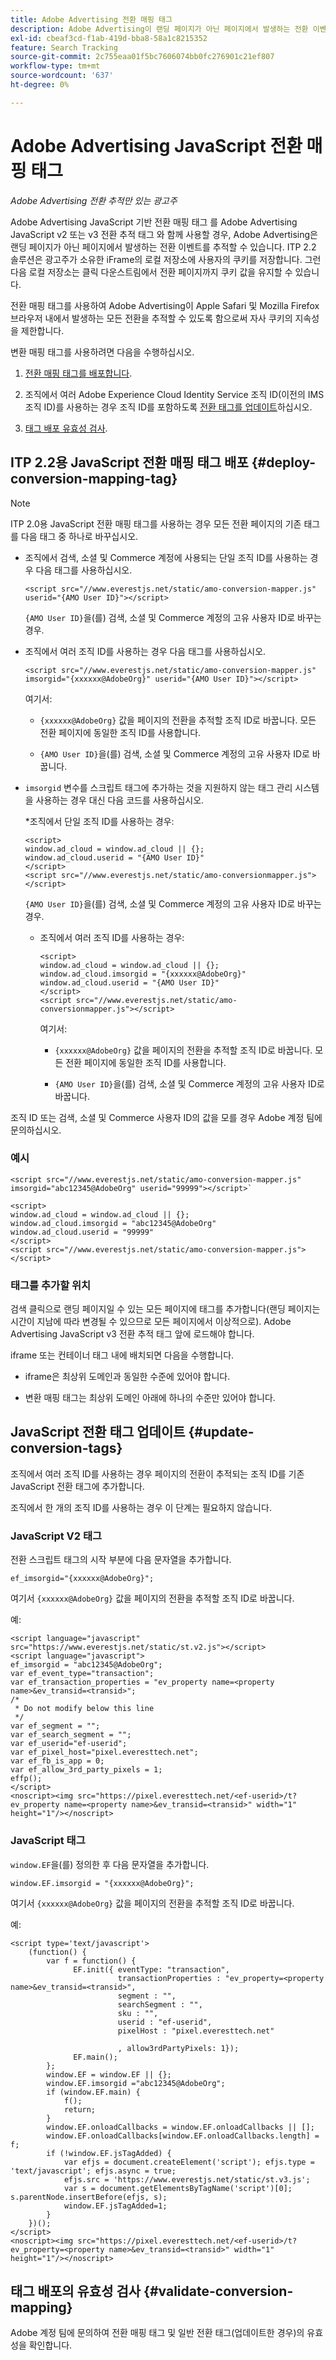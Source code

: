 ```yaml
---
title: Adobe Advertising 전환 매핑 태그
description: Adobe Advertising이 랜딩 페이지가 아닌 페이지에서 발생하는 전환 이벤트를 추적할 수 있는 ITP 2.2용 JavaScript 기반 전환 매핑 태그에 대해 알아봅니다.
exl-id: cbeaf3cd-f1ab-419d-bba8-58a1c8215352
feature: Search Tracking
source-git-commit: 2c755eaa01f5bc7606074bb0fc276901c21ef807
workflow-type: tm+mt
source-wordcount: '637'
ht-degree: 0%

---
```


# Adobe Advertising JavaScript 전환 매핑 태그

*Adobe Advertising 전환 추적만 있는 광고주*

Adobe Advertising JavaScript 기반 전환 매핑 태그 를 Adobe Advertising JavaScript v2 또는 v3 전환 추적 태그 와 함께 사용할 경우, Adobe Advertising은 랜딩 페이지가 아닌 페이지에서 발생하는 전환 이벤트를 추적할 수 있습니다. ITP 2.2 솔루션은 광고주가 소유한 iFrame의 로컬 저장소에 사용자의 쿠키를 저장합니다. 그런 다음 로컬 저장소는 클릭 다운스트림에서 전환 페이지까지 쿠키 값을 유지할 수 있습니다.

전환 매핑 태그를 사용하여 Adobe Advertising이 Apple Safari 및 Mozilla Firefox 브라우저 내에서 발생하는 모든 전환을 추적할 수 있도록 함으로써 자사 쿠키의 지속성을 제한합니다. <!-- For all requirements to track conversions from Safari, see "Track Conversions from Apple Safari Browsers." -->

변환 매핑 태그를 사용하려면 다음을 수행하십시오.

1. [전환 매핑 태그를 배포합니다](#deploy-conversion-mapping-tag).

1. 조직에서 여러 Adobe Experience Cloud Identity Service 조직 ID(이전의 IMS 조직 ID)를 사용하는 경우 조직 ID를 포함하도록 [전환 태그를 업데이트](#update-conversion-tags)하십시오.

1. [태그 배포 유효성 검사](#validate-conversion-mapping).

## ITP 2.2용 JavaScript 전환 매핑 태그 배포 {#deploy-conversion-mapping-tag}

>[!NOTE]
>
>ITP 2.0용 JavaScript 전환 매핑 태그를 사용하는 경우 모든 전환 페이지의 기존 태그를 다음 태그 중 하나로 바꾸십시오.<!-- any other instructions, too? Point them to the other page on Track Conversions from Safari...." -->

* 조직에서 검색, 소셜 및 Commerce 계정에 사용되는 단일 조직 ID를 사용하는 경우 다음 태그를 사용하십시오.

  `<script src="//www.everestjs.net/static/amo-conversion-mapper.js" userid="{AMO User ID}"></script>`

  `{AMO User ID}`을(를) 검색, 소셜 및 Commerce 계정의 고유 사용자 ID로 바꾸는 경우.

* 조직에서 여러 조직 ID를 사용하는 경우 다음 태그를 사용하십시오.

  `<script src="//www.everestjs.net/static/amo-conversion-mapper.js" imsorgid="{xxxxxx@AdobeOrg}" userid="{AMO User ID}"></script>`

  여기서:

   * `{xxxxxx@AdobeOrg}` 값을 페이지의 전환을 추적할 조직 ID로 바꿉니다. 모든 전환 페이지에 동일한 조직 ID를 사용합니다.

   * `{AMO User ID}`을(를) 검색, 소셜 및 Commerce 계정의 고유 사용자 ID로 바꿉니다.

* `imsorgid` 변수를 스크립트 태그에 추가하는 것을 지원하지 않는 태그 관리 시스템을 사용하는 경우 대신 다음 코드를 사용하십시오.

  *조직에서 단일 조직 ID를 사용하는 경우:

  ```
  <script>
  window.ad_cloud = window.ad_cloud || {};
  window.ad_cloud.userid = "{AMO User ID}"
  </script>
  <script src="//www.everestjs.net/static/amo-conversionmapper.js"></script>
  ```

  `{AMO User ID}`을(를) 검색, 소셜 및 Commerce 계정의 고유 사용자 ID로 바꾸는 경우.

   * 조직에서 여러 조직 ID를 사용하는 경우:

     ```
     <script>
     window.ad_cloud = window.ad_cloud || {};
     window.ad_cloud.imsorgid = "{xxxxxx@AdobeOrg}"
     window.ad_cloud.userid = "{AMO User ID}"
     </script>
     <script src="//www.everestjs.net/static/amo-conversionmapper.js"></script>
     ```

     여기서:

      * `{xxxxxx@AdobeOrg}` 값을 페이지의 전환을 추적할 조직 ID로 바꿉니다. 모든 전환 페이지에 동일한 조직 ID를 사용합니다.

      * `{AMO User ID}`을(를) 검색, 소셜 및 Commerce 계정의 고유 사용자 ID로 바꿉니다.

조직 ID 또는 검색, 소셜 및 Commerce 사용자 ID의 값을 모를 경우 Adobe 계정 팀에 문의하십시오.

### 예시

```
<script src="//www.everestjs.net/static/amo-conversion-mapper.js" imsorgid="abc12345@AdobeOrg" userid="99999"></script>`
```

```
<script>
window.ad_cloud = window.ad_cloud || {};
window.ad_cloud.imsorgid = "abc12345@AdobeOrg"
window.ad_cloud.userid = "99999"
</script>
<script src="//www.everestjs.net/static/amo-conversion-mapper.js"></script>
```

### 태그를 추가할 위치

검색 클릭으로 랜딩 페이지일 수 있는 모든 페이지에 태그를 추가합니다(랜딩 페이지는 시간이 지남에 따라 변경될 수 있으므로 모든 페이지에서 이상적으로). Adobe Advertising JavaScript v3 전환 추적 태그 앞에 로드해야 합니다.

iframe 또는 컨테이너 태그 내에 배치되면 다음을 수행합니다.

* iframe은 최상위 도메인과 동일한 수준에 있어야 합니다.

* 변환 매핑 태그는 최상위 도메인 아래에 하나의 수준만 있어야 합니다.

## JavaScript 전환 태그 업데이트 {#update-conversion-tags}

조직에서 여러 조직 ID를 사용하는 경우 페이지의 전환이 추적되는 조직 ID를 기존 JavaScript 전환 태그에 추가합니다.

조직에서 한 개의 조직 ID를 사용하는 경우 이 단계는 필요하지 않습니다.

### JavaScript V2 태그

전환 스크립트 태그의 시작 부분에 다음 문자열을 추가합니다.

`ef_imsorgid="{xxxxxx@AdobeOrg}";`

여기서 `{xxxxxx@AdobeOrg}` 값을 페이지의 전환을 추적할 조직 ID로 바꿉니다.

예:

```
<script language="javascript" src="https://www.everestjs.net/static/st.v2.js"></script>
<script language="javascript">
ef_imsorgid = "abc12345@AdobeOrg";
var ef_event_type="transaction";
var ef_transaction_properties = "ev_property name=<property name>&ev_transid=<transid>";
/*
 * Do not modify below this line
 */
var ef_segment = "";
var ef_search_segment = "";
var ef_userid="ef-userid";
var ef_pixel_host="pixel.everesttech.net";
var ef_fb_is_app = 0;
var ef_allow_3rd_party_pixels = 1;
effp();
</script>
<noscript><img src="https://pixel.everesttech.net/<ef-userid>/t?ev_property name=<property name>&ev_transid=<transid>" width="1" height="1"/></noscript>
```

### JavaScript 태그

`window.EF`을(를) 정의한 후 다음 문자열을 추가합니다.

`window.EF.imsorgid = "{xxxxxx@AdobeOrg}";`

여기서 `{xxxxxx@AdobeOrg}` 값을 페이지의 전환을 추적할 조직 ID로 바꿉니다.

예:

```
<script type='text/javascript'>
    (function() {
        var f = function() {
              EF.init({ eventType: "transaction",
                        transactionProperties : "ev_property=<property name>&ev_transid=<transid>",
                        segment : "",
                        searchSegment : "",
                        sku : "",
                        userid : "ef-userid",
                        pixelHost : "pixel.everesttech.net"
                        
                        , allow3rdPartyPixels: 1});
              EF.main();
        };
        window.EF = window.EF || {};
        window.EF.imsorgid ="abc12345@AdobeOrg";
        if (window.EF.main) {
            f();
            return;
        }
        window.EF.onloadCallbacks = window.EF.onloadCallbacks || [];
        window.EF.onloadCallbacks[window.EF.onloadCallbacks.length] = f;
        if (!window.EF.jsTagAdded) {
            var efjs = document.createElement('script'); efjs.type = 'text/javascript'; efjs.async = true;
            efjs.src = 'https://www.everestjs.net/static/st.v3.js';
            var s = document.getElementsByTagName('script')[0]; s.parentNode.insertBefore(efjs, s);
            window.EF.jsTagAdded=1;
        }
    })();
</script>
<noscript><img src="https://pixel.everesttech.net/<ef-userid>/t?ev_property=<property name>&ev_transid=<transid>" width="1" height="1"/></noscript>
```

## 태그 배포의 유효성 검사 {#validate-conversion-mapping}

Adobe 계정 팀에 문의하여 전환 매핑 태그 및 일반 전환 태그(업데이트한 경우)의 유효성을 확인합니다.
